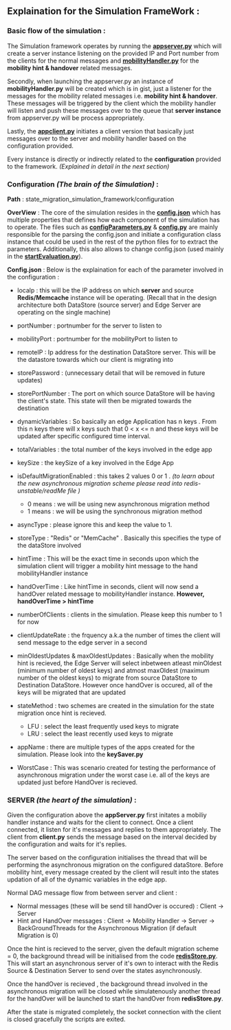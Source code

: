 ## Explaination for the Simulation FrameWork :

### Basic flow of the simulation :

The Simulation framework operates by running the [**appserver.py**](appserver.py) which will create a server instance listening on the provided IP and Port number from the clients for the normal messages and [**mobilityHandler.py**](mobility_handler/mobilityHandler.py) for the **mobility hint & handover** related messages. 

Secondly, when launching the appserver.py an instance of **mobilityHandler.py** will be created which is in gist, just a listener for the messages for the mobility related messages i.e. **mobility hint & handover**. These messages will be triggered by the client which the mobility handler will listen and push these messages over to the queue that **server instance** from appserver.py will be process appropriately.

Lastly, the [**appclient.py**](appclient.py) initiates a client version that basically just messages over to the server and mobility handler based on the configuration provided. 

Every instance is directly or indirectly related to the **configuration** provided to the framework. *(Explained in detail in the next section)*


### Configuration _(The brain of the Simulation)_ :

**Path** : state_migration_simulation_framework/configuration

**OverView** :
The core of the simulation resides in the [**config.json**](configuration/config.json) which has multiple properties that defines how each component of the simulation has to operate.
The files such as [**configParameters.py**](configuration/configParameters.py) & [**config.py**](configuration/config.py) are mainly responsible for the parsing the config.json and initiate a configuration class instance that could be used in the rest of the python files for to extract the parameters. Additionally, this also allows to change config.json (used mainly in the [**startEvaluation.py**](startEvaluation.py)).

**Config.json** :
Below is the explaination for each of the parameter involved in the configuration :

- localp : this will be the IP address on which **server** and source **Redis/Memcache** instance will be operating. (Recall that in the design architecture both DataStore (source server) and Edge Server are operating on the single machine) 

- portNumber : portnumber for the server to listen to

- mobilityPort : portnumber for the mobilityPort to listen to

- remoteIP : Ip address for the destination DataStore server. This will be the datastore towards which our client is    migrating into

- storePassword : (unnecessary detail that will be removed in future updates)

- storePortNumber : The port on which source DataStore will be having the client's state. This state will then be migrated towards the destination

- dynamicVariables : So basically an edge Application has n keys . From this n keys there will x keys such that 0 < x <= n and these keys will be updated after specific configured time interval. 

- totalVariables : the total number of the keys involved in the edge app

- keySize : the keySize of a key involved in the Edge App

- isDefaultMigrationEnabled : this takes 2 values 0 or 1 . _*(to learn about the new asynchronous migration scheme please read into redis-unstable/readMe file )*_
    - 0 means : we will be using new asynchronous migration method 
    - 1 means : we will be using the synchronous migration method 

- asyncType : please ignore this and keep the value to 1. 

- storeType : "Redis" or "MemCache" . Basically this specifies the type of the dataStore involved 

- hintTime : This will be the exact time in seconds upon which the simulation client will trigger a mobility hint message to the hand mobilityHandler instance

- handOverTime : Like hintTime in seconds, client will now send a handOver related message to mobilityHandler instance. **However, handOverTime > hintTime** 

- numberOfClients : clients in the simulation. Please keep this number to 1 for now

- clientUpdateRate : the frquency a.k.a the number of times the client will send message to the edge server in a second

- minOldestUpdates & maxOldestUpdates : Basically when the mobility hint is recieved, the Edge Server will select inbetween atleast minOldest (minimum number of oldest keys) and atmost maxOldest (maximum number of the oldest keys) to migrate from source DataStore to Destination DataStore. However once handOver is occured, all of the keys will be migrated that are updated

- stateMethod : two schemes are created in the simulation for the state migration once hint is recieved. 
    - LFU : select the least frequently used keys to migrate
    - LRU : select the least recently used keys to migrate

- appName : there are multiple types of the apps created for the simulation. Please look into the **keySaver.py**

- WorstCase : This was scenario created for testing the performance of asynchronous migration under the worst case i.e. all of the keys are updated just before HandOver is recieved.



### SERVER _(the heart of the simulation)_ :

Given the configuration above the **appServer.py** first initates a mobiliy handler instance and waits for the client to connect. Once a client connected, it listen for it's messages and replies to them appropriately. The client from **client.py** sends the message based on the interval decided by the configuration and waits for it's replies. 

The server based on the configuration initialises the thread that will be performing the asynchronous migration on the configured dataStore. Before mobility hint, every message created by the client will result into the states updation of all of the dynamic variables in the edge app.

Normal DAG message flow from between server and client :

- Normal messages (these will be send till handOver is occured) : Client &rarr; Server
- Hint and HandOver messages : Client &rarr; Mobility Handler &rarr; Server &rarr; BackGroundThreads for the Asynchronous Migration (if default Migration is 0)


Once the hint is recieved to the server, given the default migration scheme = 0, the background thread will be initialised from the code [**redisStore.py**](common/redisStore.py). This will start an asynchronous server of it's own to interact with the Redis Source & Destination Server to send over the states asynchronously. 

Once the handOver is recieved , the background thread involved in the asynchronous migration will be closed while simulatenously another thread for the handOver will be launched to start the handOver from **redisStore.py**. 

After the state is migrated completely, the socket connection with the client is closed gracefully the scripts are exited.



